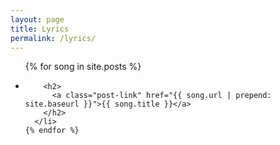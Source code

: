 ```yaml
---
layout: page
title: Lyrics
permalink: /lyrics/
---
```


  <ul class="post-list">
    {% for song in site.posts %}
      <li>
        <span class="post-meta"></span>

        <h2>
          <a class="post-link" href="{{ song.url | prepend: site.baseurl }}">{{ song.title }}</a>
        </h2>
      </li>
    {% endfor %}
  </ul>
